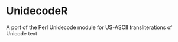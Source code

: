 UnidecodeR
==========

A port of the Perl Unidecode module for US-ASCII transliterations of Unicode text
